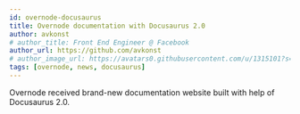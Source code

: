 ```yaml
---
id: overnode-docusaurus
title: Overnode documentation with Docusaurus 2.0
author: avkonst
# author_title: Front End Engineer @ Facebook
author_url: https://github.com/avkonst
# author_image_url: https://avatars0.githubusercontent.com/u/1315101?s=400&v=4
tags: [overnode, news, docusaurus]
---
```


Overnode received brand-new documentation website built with help of Docusaurus 2.0.
